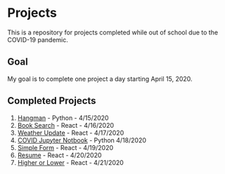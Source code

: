 # Projects

This is a repository for projects completed while out of school due to the COVID-19 pandemic.

## Goal

My goal is to complete one project a day starting April 15, 2020.

## Completed Projects

1. [Hangman](hangman-py) - Python - 4/15/2020
1. [Book Search](booksearch-js/client) - React - 4/16/2020
1. [Weather Update](weather-js) - React - 4/17/2020
1. [COVID Jupyter Notbook](COVID-py) - Python 4/18/2020
1. [Simple Form](simple-form-js) - React - 4/19/2020
1. [Resume](resume-js) - React - 4/20/2020
1. [Higher or Lower](higher-lower-js) - React - 4/21/2020